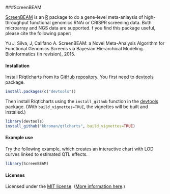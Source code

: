 ###ScreenBEAM

[ScreenBEAM](https://github.com/jyyu/ScreenBEAM) is an [R](http://www.r-project.org) package to do a gene-level meta-anlaysis of high-throughput functional genomics RNAi or CRISPR screening data. Both microarray and NGS data are supported. f you find this package useful, please cite the following paper:

Yu J, Silva, J, Califano A. ScreenBEAM: a Novel Meta-Analysis Algorithm for Functional Genomics Screens via Bayesian Hierarchical Modeling. Bioinformatics (In revision), 2015.


#### Installation

Install R/qtlcharts from its
[GitHub repository](https://github.com/jyyu/ScreenBEAM). You first need to [devtools](https://github.com/hadley/devtools) package.

```r
install.packages(c("devtools"))
```

Then install R/qtlcharts using the `install_github` function in the
[devtools](https://github.com/hadley/devtools) package. (With
`build_vignettes=TRUE`, the vignettes will be built and installed.)

```r
library(devtools)
install_github("kbroman/qtlcharts", build_vignettes=TRUE)
```

#### Example use

Try the following example, which creates an interactive chart with LOD
curves linked to estimated QTL effects.

```r
library(ScreenBEAM)

```

#### Licenses

Licensed under the [MIT license](LICENSE). ([More information here](http://en.wikipedia.org/wiki/MIT_License).)

